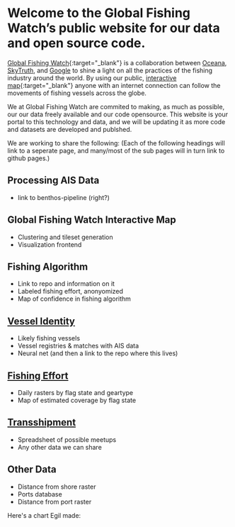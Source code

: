 # Welcome to the Global Fishing Watch’s public website for our data and open source code.

[Global Fishing Watch](http://globalfishingwatch.org){:target="_blank"} is a collaboration between [Oceana](http://oceana.org), [SkyTruth](http://SkyTruth.org), and [Google](https://www.google.com/earth/outreach/index.html) to shine a light on all the practices of the fishing industry around the world. By using our public, [interactive map](http://map.globalfishingwatch.org){:target="_blank"} anyone with an internet connection can follow the movements of fishing vessels across the globe.

We at Global Fishing Watch are commited to making, as much as possible, our our data freely available and our code opensource. This website is your portal to this technology and data, and we will be updating it as more code and datasets are developed and publshed.

We are working to share the following: (Each of the following headings will link to a seperate page, and many/most of the sub pages will in turn link to github pages.)

## Processing AIS Data
 - link to benthos-pipeline (right?)

## Global Fishing Watch Interactive Map
 - Clustering and tileset generation
 - Visualization frontend 

## Fishing Algorithm
 - Link to repo and information on it
 - Labeled fishing effort, anonyomized
 - Map of confidence in fishing algorithm

## [Vessel Identity](vessels.html)
 - Likely fishing vessels
 - Vessel registries & matches with AIS data
 - Neural net (and then a link to the repo where this lives)

## [Fishing Effort](effort.html)
 - Daily rasters by flag state and geartype
 - Map of estimated coverage by flag state

## [Transshipment](transshipment.html)
 - Spreadsheet of possible meetups
 - Any other data we can share

## Other Data
 - Distance from shore raster
 - Ports database
 - Distance from port raster

Here's a chart Egil made:

<object data="{{ site.url }}{{site.baseurl}}/images/Architecture-overview.svg" type="image/svg+xml"></object>
